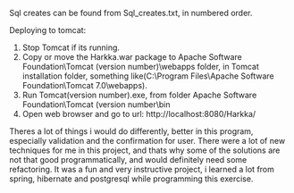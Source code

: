 Sql creates can be found from Sql_creates.txt, in numbered order.

Deploying to tomcat:

1. Stop Tomcat if its running.
2. Copy or move the Harkka.war package to Apache Software Foundation\Tomcat (version number)\webapps folder, in Tomcat installation folder, something like(C:\Program Files\Apache Software Foundation\Tomcat 7.0\webapps).
3. Run Tomcat(version number).exe, from folder Apache Software Foundation\Tomcat (version number\bin
4. Open web browser and go to url: http://localhost:8080/Harkka/

Theres a lot of things i would do differently, better in this program, especially validation and the confirmation for user. There were a lot of new techniques for me in this project, and thats why some of the solutions are not that good programmatically, and would definitely need some refactoring.
It was a fun and very instructive project, i learned a lot from spring, hibernate and postgresql while programming this exercise.
